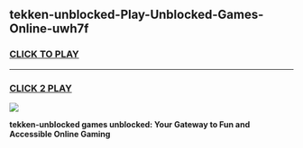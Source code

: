 
## tekken-unblocked-Play-Unblocked-Games-Online-uwh7f
<h3>
<a href="https://premium76.site?title=tekken-unblocked&ref=25A">CLICK TO PLAY</a></h3>
<hr>

<h3>
<a href="https://premium76.site?title=tekken-unblocked&ref=25A">CLICK 2 PLAY</a>
  
</h3>

<a href="https://premium76.site?title=tekken-unblocked&ref=25A"><img src="https://clearcache.store/games.png"></a>


**tekken-unblocked games unblocked: Your Gateway to Fun and Accessible Online Gaming**
